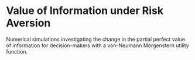 # Value of Information under Risk Aversion

Numerical simulations investigating the change in the partial perfect value of information for decision-makers with a von-Neumann Morgenstern utility function.
